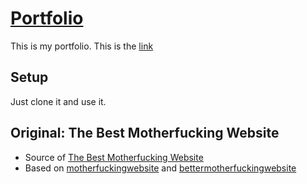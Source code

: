 # [Portfolio](https://shahryartayeb.com/)
This is my portfolio. This is the [link](https://shahryartayeb.com/)

## Setup
Just clone it and use it.

## Original: The Best Motherfucking Website
- Source of [The Best Motherfucking Website](https://thebestmotherfucking.website)  
- Based on [motherfuckingwebsite](http://motherfuckingwebsite.com/) and [bettermotherfuckingwebsite](http://bettermotherfuckingwebsite.com/)